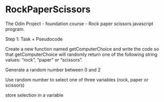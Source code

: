 # RockPaperScissors

The Odin Project - foundation course - Rock paper scissors javascript program. 

Step 1: Task + Pseudocode


Create a new function named getComputerChoice and write the code so that getComputerChoice will randomly return one of the following string values: “rock”, “paper” or “scissors”.

Generate a random number between 0 and 2

Use random number to select one of three variables (rock, paper or scissors)

store selection in a variable
